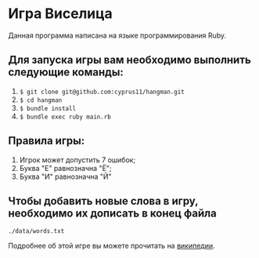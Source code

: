 Игра Виселица
=============

Данная программа написана на языке программирования Ruby.

## Для запуска игры вам необходимо выполнить следующие команды:
1. ```$ git clone git@github.com:cyprus11/hangman.git```
2. ```$ cd hangman```
3. ```$ bundle install```   
3. ```$ bundle exec ruby main.rb```

## Правила игры:
1. Игрок может допустить 7 ошибок;
2. Буква "Е" равнозначна "Ё";
3. Буква "И" равнозначна "Й"

## Чтобы добавить новые слова в игру, необходимо их дописать в конец файла
```./data/words.txt```

Подробнее об этой игре вы можете прочитать на [википедии](https://ru.wikipedia.org/wiki/%D0%92%D0%B8%D1%81%D0%B5%D0%BB%D0%B8%D1%86%D0%B0_(%D0%B8%D0%B3%D1%80%D0%B0)).
